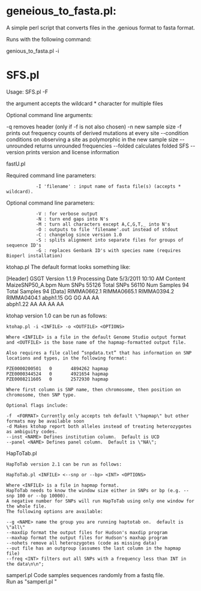 # geneious_to_fasta.pl:

A simple perl script that converts files in the .genious format to fasta format. 

Runs with the following command:  

genious_to_fasta.pl -i <filename>


# SFS.pl
Usage:	SFS.pl -F <number of files> <filenames>

the <filenames> argument accepts the wildcard * character for multiple files

Optional command line arguments:

-q removes header (only if -f is not also chosen)
-n new sample size
-f prints out frequency counts of derived mutations at every site
--condition conditions on observing a site as polymorphic in the new sample size
--unrounded returns unrounded frequencies
--folded calculates folded SFS
--version prints version and license information


fastU.pl

Required command line parameters:

               -I 'filename' : input name of fasta file(s) (accepts * wildcard).

Optional command line parameters:

               -V : for verbose output
               -N : turn end gaps into N's
               -M : turn all characters except A,C,G,T,_ into N's
               -O : outputs to file 'filename'.out instead of stdout
               -C : changelog since version 1.0
               -S : splits alignment into separate files for groups of sequence ID's
               -G : replaces Genbank ID's with species name (requires Bioperl installation)


ktohap.pl
The default format looks something like:

[Header]
GSGT Version	1.1.9
Processing Date	5/3/2011 10:10 AM
Content		MaizeSNP50_A.bpm
Num SNPs	55126
Total SNPs	56110
Num Samples	94
Total Samples	94
[Data]
	RIMMA0662.1	RIMMA0665.1	RIMMA0394.2	RIMMA0404.1
abph1.15	GG	GG	AA	AA	
abph1.22	AA	AA	AA	AA	

ktohap version 1.0 can be run as follows:
	
	ktohap.pl -i <INFILE> -o <OUTFILE> <OPTIONS>
	
	Where <INFILE> is a file in the default Genome Studio output format
	and <OUTFILE> is the base name of the hapmap-formatted output file.

	Also requires a file called “snpdata.txt” that has information on SNP locations and types, in the following format:

	PZE0000200501   0       4894262 hapmap
	PZE0000344524   0       4921654 hapmap
	PZE0008211605   0       2572930 hapmap

	Where first column is SNP name, then chromosome, then position on chromosome, then SNP type.

	Optional flags include:
	
	-f	<FORMAT> Currently only accepts teh default \"hapmap\" but other formats may be available soon
	-d Makes ktohap report both alleles instead of treating heterozygotes as ambiguity codes.
	--inst <NAME> Defines institution column.  Default is UCD
	--panel <NAME> Defines panel column.  Default is \"NA\";


HapToTab.pl

	HapToTab version 2.1 can be run as follows:
	
	HapToTab.pl <INFILE> <--snp or --bp> <INT> <OPTIONS>
	
	Where <INFILE> is a file in hapmap format.  
	HapToTab needs to know the window size either in SNPs or bp (e.g. --snp 100 or --bp 10000).  
	A negative number for SNPs will run HapToTab using only one window for the whole file.  
	The following options are available:
	
	--g <NAME> name the group you are running haptotab on.  default is \"all\"
	--maxdip format the output files for Hudson's maxdip program
	--maxhap format the output files for Hudson's maxhap program
	--nohets remove all heterozygotes (code as missing data)
	--out file has an outgroup (assumes the last column in the hapmap file)
	--freq <INT> filters out all SNPs with a frequency less than INT in the data\n\n";


samperl.pl
Code samples sequences randomly from a fastq file.  
Run as "samperl.pl <FASTQ FILE> <NUMBER OF READS>"

